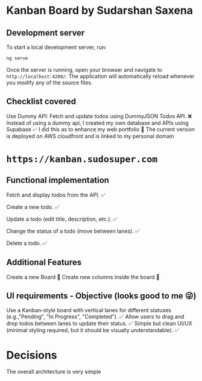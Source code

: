 # Kanban Board by Sudarshan Saxena

## Development server

To start a local development server, run:

```bash
ng serve
```

Once the server is running, open your browser and navigate to `http://localhost:4200/`. The application will automatically reload whenever you modify any of the source files.


## Checklist covered
Use Dummy API: Fetch and update todos using DummyJSON Todos API. ❌
Instead of using a dummy api, I created my own database and APIs using Supabase ✅
I did this as to enhance my web portfolio 🚀
The current version is deployed on AWS cloudfront and is linked to my personal domain 
# `https://kanban.sudosuper.com`

## Functional implementation
Fetch and display todos from the API. ✅

Create a new todo. ✅

Update a todo (edit title, description, etc.). ✅

Change the status of a todo (move between lanes). ✅

Delete a todo. ✅

## Additional Features
Create a new Board 🚀
Create new columns inside the board 🚀


## UI requirements - Objective (looks good to me 😜)
Use a Kanban-style board with vertical lanes for different statuses (e.g.,"Pending", "In Progress", "Completed"). ✅
Allow users to drag and drop todos between lanes to update their status. ✅
Simple but clean UI/UX (minimal styling required, but it should be visually
understandable). ✅


# Decisions
The overall architecture is very simple
